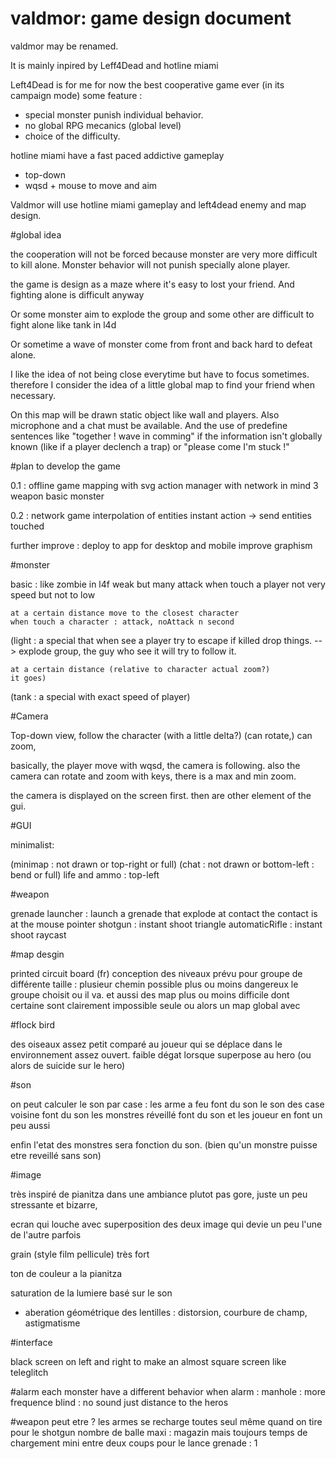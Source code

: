 valdmor: game design document
=============================

valdmor may be renamed.

It is mainly inpired by Leff4Dead and hotline miami

Left4Dead is for me for now the best cooperative game ever
(in its campaign mode)
some feature :
* special monster punish individual behavior.
* no global RPG mecanics (global level)
* choice of the difficulty.

hotline miami have a fast paced addictive gameplay
* top-down
* wqsd + mouse to move and aim

Valdmor will use hotline miami gameplay and left4dead 
enemy and map design.

#global idea

the cooperation will not be forced because monster
are very more difficult to kill alone. 
Monster behavior will not punish specially alone player.

the game is design as a maze where it's easy to lost 
your friend.
And fighting alone is difficult anyway

Or some monster aim to explode the group and some other
are difficult to fight alone like tank in l4d

Or sometime a wave of monster come from front and back
hard to defeat alone.

I like the idea of not being close everytime but have to
focus sometimes. therefore I consider the idea of a little 
global map to find your friend when necessary.

On this map will be drawn static object like wall and 
players.
Also microphone and a chat must be available. And the 
use of predefine sentences like "together ! wave in 
comming" if the information isn't globally known (like if
a player declench a trap) or "please come I'm stuck !"

#plan to develop the game

0.1 : offline game 
	mapping with svg
	action manager with network in mind
	3 weapon
	basic monster

0.2 : network game
	interpolation of entities
	instant action -> send entities touched

further improve :
	deploy to app for desktop and mobile
	improve graphism
	
#monster

basic : 
	like zombie in l4f
	weak but many
	attack when touch a player
	not very speed but not to low
	
	at a certain distance move to the closest character
	when touch a character : attack, noAttack n second


(light : 
	a special that when see a player try to escape
	if killed drop things.
		--> explode group, the guy who see it will try
		to follow it.
	
	at a certain distance (relative to character actual zoom?)
	it goes)

(tank :
a special with exact speed of player)


#Camera

Top-down view,
follow the character (with a little delta?)
(can rotate,)
can zoom,

basically, the player move with wqsd, the camera is following.
also the camera can rotate and zoom with keys,
there is a max and min zoom.

the camera is displayed on the screen first.
then are other element of the gui.

#GUI

minimalist:

(minimap : not drawn or top-right or full)
(chat : not drawn or bottom-left : bend or full)
life and ammo : top-left 

#weapon

grenade launcher : launch a grenade that explode at contact 
	the contact is at the mouse pointer
shotgun : instant shoot triangle
automaticRifle : instant shoot raycast

#map desgin

printed circuit board
(fr)
conception des niveaux prévu pour groupe de différente taille :
plusieur chemin possible plus ou moins dangereux le groupe choisit 
ou il va. et aussi des map plus ou moins difficile dont certaine sont
clairement impossible seule
ou alors un map global avec 

#flock bird

des oiseaux assez petit comparé au joueur qui se déplace dans le 
environnement assez ouvert. faible dégat lorsque superpose au hero (ou alors de suicide sur le hero) 

#son

on peut calculer le son par case :
	les arme a feu font du son 
	le son des case voisine font du son
	les monstres réveillé font du son
	et les joueur en font un peu aussi

enfin l'etat des monstres sera fonction du son. (bien qu'un monstre puisse etre reveillé sans son)

#image

très inspiré de pianitza dans une ambiance plutot pas gore, juste
un peu stressante et bizarre,

ecran qui louche avec superposition des deux image qui devie un peu l'une de l'autre parfois

grain (style film pellicule) très fort

ton de couleur a la pianitza

saturation de la lumiere basé sur le son

+ aberation géométrique des lentilles : distorsion, courbure de champ, astigmatisme

#interface 

black screen on left and right to make an almost square screen
like teleglitch

#alarm
each monster have a different behavior when alarm :
manhole : more frequence
blind : no sound just distance to the heros

#weapon
peut etre ? 
	les armes se recharge toutes seul même quand on tire
	pour le shotgun nombre de balle maxi : magazin
		mais toujours temps de chargement mini
		entre deux coups
	pour le lance grenade : 1
